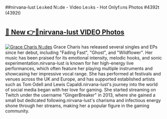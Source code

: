 ##nirvana-lust Le𝚊ked N𝚞de - Video Le𝚊ks - Hot Onlyf𝚊ns Photos #4392t (4392t)

# <h2><a href="https://mediaupload.pro?title=nirvana-lust&ref=9FEB">🔗 New 👉🔴nirvana-lust VIDEO Photos</a></h2>

[![Grace Charis N𝚞des](https://i.imgur.com/rIISA9y.gif)](https://mediaupload.pro?title=nirvana-lust&ref=9FEB)
Grace Charis has released several singles and EPs since her debut, including "Fading Fast", "Ghost", and "Wildflower". Her music has been praised for its emotional intensity, melodic hooks, and sonic experimentation.nirvana-lust is known for her high-energy live performances, which often feature her playing multiple instruments and showcasing her impressive vocal range. She has performed at festivals and venues across the UK and Europe, and has supported established artists such as Tom Odell and Lewis Capaldi.nirvana-lust's journey into the world of social media began with her love for gaming. She started streaming on Twitch under the username "GingerBreaker" in 2013, where she gained a small but dedicated following.nirvana-lust's charisma and infectious energy shone through her streams, making her a popular figure in the gaming community.